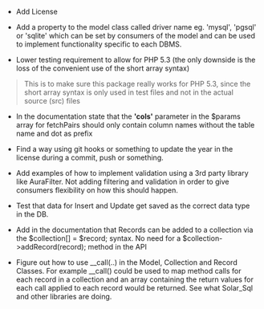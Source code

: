* Add License
* Add a property to the model class called driver name eg. 'mysql', 'pgsql' or 'sqlite' which can be set by consumers of the model and can be used to 
implement functionality specific to each DBMS.

* Lower testing requirement to allow for PHP 5.3 (the only downside is the loss of the convenient use of the short array syntax)
> This is to make sure this package really works for PHP 5.3, since the short array syntax is only used in test files and not in the actual source (src) files

* In the documentation state that the **'cols'** parameter in the $params array for fetchPairs should only contain column names without the table name and dot as prefix

* Find a way using git hooks or something to update the year in the license during a commit, push or something.

* Add examples of how to implement validation using a 3rd party library like AuraFilter. Not adding filtering and validation in order to give consumers flexibility on how this should happen.

* Test that data for Insert and Update get saved as the correct data type in the DB.

* Add in the documentation that Records can be added to a collection via the $collection[] = $record; syntax. No need for a $collection->addRecord(record); method in the API

* Figure out how to use __call(..) in the Model, Collection and Record Classes. For example __call() could be used to map method calls for each record in a collection and an array containing the return values for each call applied to each record would be returned. See what Solar_Sql and other libraries are doing.